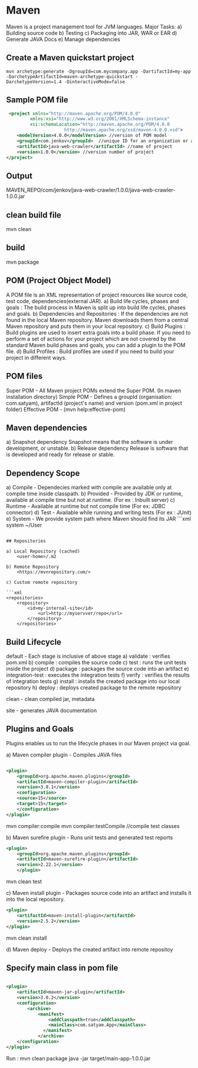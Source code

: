 # Maven

Maven is a project management tool for JVM languages.
Major Tasks:
    a) Building source code
    b) Testing
    c) Packaging into JAR, WAR or EAR
    d) Generate JAVA Docs
    e) Manage dependencies

## Create a Maven quickstart project

    mvn archetype:generate -DgroupId=com.mycompany.app -DartifactId=my-app -DarchetypeArtifactId=maven-archetype-quickstart -DarchetypeVersion=1.4 -DinteractiveMode=false

## Sample POM file

```xml
 <project xmlns="http://maven.apache.org/POM/4.0.0"
         xmlns:xsi="http://www.w3.org/2001/XMLSchema-instance"
         xsi:schemaLocation="http://maven.apache.org/POM/4.0.0
                      http://maven.apache.org/xsd/maven-4.0.0.xsd">
    <modelVersion>4.0.0</modelVersion> //version of POM model
    <groupId>com.jenkov</groupId>  //unique ID for an organization or a project
    <artifactId>java-web-crawler</artifactId> //name of project
    <version>1.0.0</version> //version number of project
</project> 

```
  
## Output

MAVEN_REPO/com/jenkov/java-web-crawler/1.0.0/java-web-crawler-1.0.0.jar

## clean build file

mvn clean

## build

mvn package

## POM (Project Object Model)

A POM file is an XML representation of project resources like source code, test code, dependencies(external JAR).
    a) Build life cycles, phases and goals : The build process in Maven is split up into build life
            cycles, phases and goals.
    b) Dependencies and Repositories : If the dependencies are not found in the local Maven repository.
            Maven downloads them from a central Maven repository and puts them in your local repository.
    c) Build Plugins : Build plugins are used to insert extra goals into a build phase. If you need
            to perform a set of actions for your project which are not covered by the standard Maven build phases and goals, you can add a plugin to the POM file.
    d)  Build Profiles : Build profiles are used if you need to build your project in different ways.

## POM files

Super POM - All Maven project POMs extend the Super POM. (In maven installation directory)
Simple POM - Defines a groupId (organisation: com.satyam), artifactId (project's name) and version (pom.xml in project folder)
Effective POM - (mvn help:effective-pom)

## Maven dependencies

a) Snapshot dependency
        Snapshot means that the software is under development, or unstable.
b) Release dependency
        Release is software that is developed and ready for release or stable.

## Dependency Scope

a) Compile - Dependecies marked with compile are available only at compile time inside classpath.
b) Provided - Provided by JDK or runtime, available at compile time but not at runtime.
            (For ex : Inbuilt server)
c) Runtime - Available at runtime but not compile time (For ex: JDBC connector)
d) Test - Available while running and writing tests (For ex : JUnit)
e) System - We provide system path where Maven should find its JAR
    ```xml
    <scope>system</scope>
    <systemPath>~/User</systemPath>
```

## Repositories

a) Local Repository (cached)
    <user-home>/.m2

b) Remote Repository
    <https://mvnrepository.com/>

c) Custom remote repository

```xml
<repositories>
    <repository>
        <id>my-internal-site</id>
            <url>http://myservver/repo</url>
        </repository>
    </repositories>
```

## Build Lifecycle

default - Each stage is inclusive of above stage
    a) validate : verifies pom.xml
    b) compile : compiles the source code
    c) test : runs the unit tests inside the project
    d) package : packages the source code into an artifact
    e) integration-test : executes the integration tests
    f) verify : verifies the results of integration tests
    g) install : installs the created package into our local repository
    h) deploy : deploys created package to the remote repository

clean - clean compiled jar, metadata

site - generates JAVA documentation

## Plugins and Goals

Plugins enables us to run the lifecycle phases in our Maven project via goal.

a) Maven compiler plugin - Compiles JAVA files

```xml

<plugin>
    <groupId>org.apache.maven.plugins</groupId>
    <artifactId>maven-compiler-plugin</artifactId>
    <version>3.8.1</version>
    <configuration>
    <source>15</source>
    <target>15</target>
    </configuration>
</plugin>
```

mvn compiler:compile
mvn compiler:testCompile //compile test classes

b) Maven surefire plugin - Runs unit tests and generated test reports

```xml
<plugin>
    <groupId>org.apache.maven.plugins</groupId>
    <artifactId>maven-surefire-plugin</artifactId>
    <version>2.22.1</version>
    </plugin>
```

mvn clean test

c) Maven install plugin - Packages source code into an artifact and installs it into the local repository.

```xml
<plugin>
    <artifactId>maven-install-plugin</artifactId>
    <version>2.5.2</version>
</plugin>
```

mvn clean install

d) Maven deploy - Deploys the created artifact into remote repositoy

## Specify main class in pom file

```xml

<plugin>
    <artifactId>maven-jar-plugin</artifactId>
    <version>3.0.2</version>
    <configuration>
        <archive>
            <manifest>
                <addClasspath>true</addClasspath>
                <mainClass>com.satyam.App</mainClass>
              </manifest>
            </archive>
    </configuration>
</plugin>

```

Run : mvn clean package
      java -jar target/main-app-1.0.0.jar

